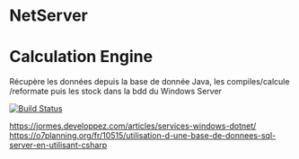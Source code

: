 # NetServer


# Calculation Engine

Récupère les données depuis la base de donnée Java, les compiles/calcule /reformate puis les stock dans la bdd du Windows Server

[![Build Status](https://secure.travis-ci.org/badele/garchdeps.png)](http://travis-ci.org/badele/garchdeps)


 https://jormes.developpez.com/articles/services-windows-dotnet/
 https://o7planning.org/fr/10515/utilisation-d-une-base-de-donnees-sql-server-en-utilisant-csharp

